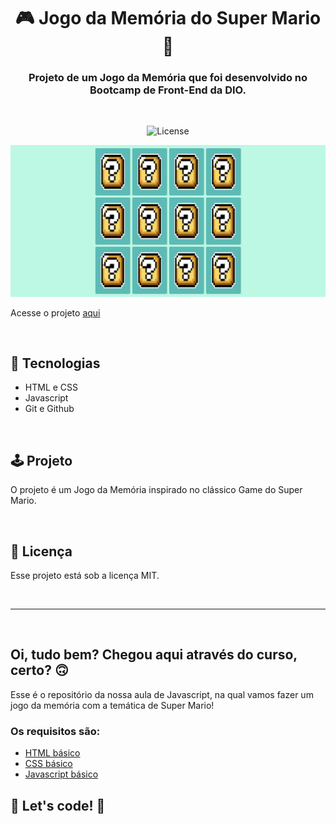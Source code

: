 <h1 align="center">🎮 Jogo da Memória do Super Mario 🍄</h1>

<h3 align="center">Projeto de um Jogo da Memória que foi desenvolvido no Bootcamp de Front-End da DIO.</h3>

<br>

<p align="center">
  <img alt="License" src="https://img.shields.io/static/v1?label=license&message=MIT&color=49AA26&labelColor=000000">
</p>

<p align="center">
    <img src=".github/preview.png" alt="Interface do jogo da memória do Super Mario">
</p>

Acesse o projeto [aqui]()

<br>

## 👾 Tecnologias

* HTML e CSS
* Javascript
* Git e Github

<br>

## 🕹️ Projeto

O projeto é um Jogo da Memória inspirado no clássico Game do Super Mario. 

<br>

## 📝 Licença

Esse projeto está sob a licença MIT.

<br>

---

<br>

## Oi, tudo bem? Chegou aqui através do curso, certo? 🙃

Esse é o repositório da nossa aula de Javascript, na qual vamos fazer um jogo da memória com a temática de Super Mario! 

### Os requisitos são:

* [HTML básico](https://www.w3schools.com/html/)
* [CSS básico](https://developer.mozilla.org/pt-BR/docs/Web/CSS)
* [Javascript básico](https://developer.mozilla.org/pt-BR/docs/Web/JavaScript)
 
## 🚀 Let's code! 🚀
